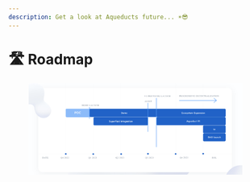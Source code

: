 ```yaml
---
description: Get a look at Aqueducts future... ☀️😎
---
```


# 🛣 Roadmap



<figure><img src="../.gitbook/assets/Screen Shot 2023-03-05 at 9.39.47 PM.png" alt=""><figcaption></figcaption></figure>

